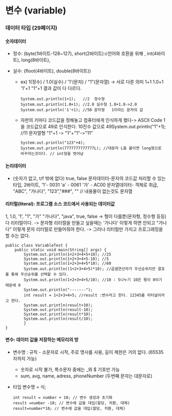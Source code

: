 # 변수 (variable)

### 데이터 타입 (29페이지)

#### 숫자데이터

- 정수: (byte(1바이트-128~127), short(2바이트):c언어와 호환을 위해 , int(4바이트), long(8바이트), 

- 실수: (floot(4바이트), double(8바이트)) 

  - ex) 1(정수) / 1.0(실수) / '1'(문자) / "1"(문자열) -> 서로 다른 의미
    1+1
    1.0+1
    '1'+1
    "1"+1 
    결과 값이 다 다르다.

    ```
    System.out.println(1+1);   //2  정수형
    System.out.println(1.0+1); //2.0 실수형 1.0+1.0->2.0
    System.out.println('1'+1); //50 문자형   1이라는 문자의 값
    ```

  - 자판의 키마다 코드값을 정해놓고 컴퓨터에게 인식하게 했다-> ASCII Code
    1을 코드값으로 49로 인식한다. 
    10진수 값으로 49System.out.println("1"+1); //11 문자열형 "1"+1 -> "1"+"1"->"11"

    ```
    System.out.println("123"+4);
    System.out.println(7777777777777L); //대문자 L을 붙이면 long형으로 바꾸라는것이다. // int형을 벗어남
    ```

#### 논리데이터

- (숫자가 없고, t/f 밖에 없다) true, false
  문자데이터-문자의 코드값 처리할 수 있는 타입, 2바이트, '1'- 0031 'a' - 0061 '가' - AC00
  문자열데이터- 객체로 취급, "ABC", "가나다", "123","###", "" // 내용물이 없는것도 문자열

  

#### 리터럴(literal): 프로그램 소스 코드에서 사용되는 데이터값

1, 1.0, '1', "1", "가" "가나다", "java", true, false 
-> 형이 다를뿐(문자형, 정수형 등등) 다 리터럴이다.
-> 문자형 리터럴을 만들고 싶을때는 '가나다' 이렇게 하면 안되고 "가나다" 이렇게 문자 리터럴로 만들어줘야 한다.
-> 그러나 리터럴만 가지고 프로그래밍을 할 수는 없다. 

``` package day1;
public class VariableTest {
	public static void main(String[] args) {
		System.out.println(1+2+3+4+5+10); //25
		System.out.println(1+2+3+4+5-10); //5
		System.out.println(1+2+3+4+5*10); //60
		System.out.println((1+2+3+4+5)*10); //곱셈연산자가 우선순위지만 괄호를 통해 우선순위를 선택할 수 있다.
		System.out.println(1+2+3+4+5/10); //10 : 5나누기 10은 몫이 0이기 때문에 0
		System.out.println("-------");
		int result = 1+2+3+4+5; //result :변수라고 한다. 12345를 리터널이라고 한다.
		System.out.println(result+10);
		System.out.println(result-10);
		System.out.println(result*10);
		System.out.println(result/10);
		}
}
```

#### 변수: 데이터 값을 저장하는 메모리의 방

- 변수명 : 규칙 - 소문자로 시작, 주로 명사를 사용, 길이 제한은 거의 없다. (65535자까지 가능)
  -  숫자로 시작 불가, 특수문자 중에는 _와 $ 기호만 가능
  - sum, avg, name, adress, phoneNumber (두번째 문자는 대문자로)

- 타입 변수명 = 식;

  ```
  int result = number + 10; // 변수 생성과 초기화
  result =number -10; // 변수에 값을 대입(할당, 치환, 대체)	
  result=number*10; // 변수에 값을 대입(할당, 치환, 대체)
  ```